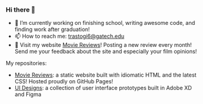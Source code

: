 ### Hi there 👋

- 🔭 I’m currently working on finishing school, writing awesome code, and finding work after graduation!
- 📫 How to reach me: [trastogi6@gatech.edu](mailto:trastogi6@gatech.edu)
- 💬 Visit my website [Movie Reviews](https://www.tanishsmoviereviews.com)! Posting a new review every month! Send me your feedback about the site and especially your film opinions!

My repositories:
- [Movie Reviews](https://github.com/Stoginator/MovieReviews): a static website built with idiomatic HTML and the latest CSS! Hosted proudly on GitHub Pages!
- [UI Designs](https://github.com/Stoginator/UIDesigns): a collection of user interface prototypes built in Adobe XD and Figma

<!--
**Stoginator/Stoginator** is a ✨ _special_ ✨ repository because its `README.md` (this file) appears on your GitHub profile.

Here are some ideas to get you started:

- 🔭 I’m currently working on ...
- 🌱 I’m currently learning ...
- 👯 I’m looking to collaborate on ...
- 🤔 I’m looking for help with ...
- 💬 Ask me about ...
- 📫 How to reach me: ...
- 😄 Pronouns: ...
- ⚡ Fun fact: ...
-->
